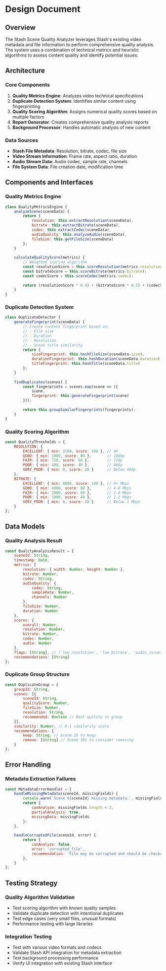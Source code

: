 # Design Document

## Overview

The Stash Scene Quality Analyzer leverages Stash's existing video metadata and file information to perform comprehensive quality analysis. The system uses a combination of technical metrics and heuristic algorithms to assess content quality and identify potential issues.

## Architecture

### Core Components

1. **Quality Metrics Engine**: Analyzes video technical specifications
2. **Duplicate Detection System**: Identifies similar content using fingerprinting
3. **Quality Scoring Algorithm**: Assigns numerical quality scores based on multiple factors
4. **Report Generator**: Creates comprehensive quality analysis reports
5. **Background Processor**: Handles automatic analysis of new content

### Data Sources

- **Stash File Metadata**: Resolution, bitrate, codec, file size
- **Video Stream Information**: Frame rate, aspect ratio, duration
- **Audio Stream Data**: Audio codec, sample rate, channels
- **File System Data**: File creation date, modification time

## Components and Interfaces

### Quality Metrics Engine

```javascript
class QualityMetricsEngine {
    analyzeScene(sceneData) {
        return {
            resolution: this.extractResolution(sceneData),
            bitrate: this.extractBitrate(sceneData),
            codec: this.extractCodec(sceneData),
            audioQuality: this.analyzeAudio(sceneData),
            fileSize: this.getFileSize(sceneData)
        };
    }
    
    calculateQualityScore(metrics) {
        // Weighted scoring algorithm
        const resolutionScore = this.scoreResolution(metrics.resolution);
        const bitrateScore = this.scoreBitrate(metrics.bitrate);
        const codecScore = this.scoreCodec(metrics.codec);
        
        return (resolutionScore * 0.4) + (bitrateScore * 0.3) + (codecScore * 0.3);
    }
}
```

### Duplicate Detection System

```javascript
class DuplicateDetector {
    generateFingerprint(sceneData) {
        // Create content fingerprint based on:
        // - File size
        // - Duration
        // - Resolution
        // - Scene title similarity
        return {
            sizeFingerprint: this.hashFileSize(sceneData.size),
            durationFingerprint: this.hashDuration(sceneData.duration),
            titleFingerprint: this.hashTitle(sceneData.title)
        };
    }
    
    findDuplicates(scenes) {
        const fingerprints = scenes.map(scene => ({
            scene,
            fingerprint: this.generateFingerprint(scene)
        }));
        
        return this.groupSimilarFingerprints(fingerprints);
    }
}
```

### Quality Scoring Algorithm

```javascript
const QualityThresholds = {
    RESOLUTION: {
        EXCELLENT: { min: 2160, score: 100 }, // 4K
        GOOD: { min: 1080, score: 80 },       // 1080p
        FAIR: { min: 720, score: 60 },        // 720p
        POOR: { min: 480, score: 40 },        // 480p
        VERY_POOR: { min: 0, score: 20 }      // Below 480p
    },
    BITRATE: {
        EXCELLENT: { min: 8000, score: 100 }, // 8+ Mbps
        GOOD: { min: 4000, score: 80 },       // 4-8 Mbps
        FAIR: { min: 2000, score: 60 },       // 2-4 Mbps
        POOR: { min: 1000, score: 40 },       // 1-2 Mbps
        VERY_POOR: { min: 0, score: 20 }      // Below 1 Mbps
    }
};
```

## Data Models

### Quality Analysis Result

```javascript
const QualityAnalysisResult = {
    sceneId: String,
    timestamp: Date,
    metrics: {
        resolution: { width: Number, height: Number },
        bitrate: Number,
        codec: String,
        audioQuality: {
            codec: String,
            sampleRate: Number,
            channels: Number
        },
        fileSize: Number,
        duration: Number
    },
    scores: {
        overall: Number,
        resolution: Number,
        bitrate: Number,
        codec: Number,
        audio: Number
    },
    flags: [String], // ['low_resolution', 'low_bitrate', 'audio_issues']
    recommendations: [String]
};
```

### Duplicate Group Structure

```javascript
const DuplicateGroup = {
    groupId: String,
    scenes: [{
        sceneId: String,
        qualityScore: Number,
        fileSize: Number,
        resolution: String,
        recommended: Boolean // Best quality in group
    }],
    similarity: Number, // 0-1 similarity score
    recommendations: {
        keep: String, // Scene ID to keep
        remove: [String] // Scene IDs to consider removing
    }
};
```

## Error Handling

### Metadata Extraction Failures

```javascript
const MetadataErrorHandler = {
    handleMissingMetadata(sceneId, missingFields) {
        console.warn(`Scene ${sceneId} missing metadata:`, missingFields);
        return {
            canAnalyze: missingFields.length < 3,
            partialAnalysis: true,
            missingData: missingFields
        };
    },
    
    handleCorruptedFile(sceneId, error) {
        return {
            canAnalyze: false,
            error: 'corrupted_file',
            recommendation: 'File may be corrupted and should be checked manually'
        };
    }
};
```

## Testing Strategy

### Quality Algorithm Validation

- Test scoring algorithm with known quality samples
- Validate duplicate detection with intentional duplicates
- Test edge cases (very small files, unusual formats)
- Performance testing with large libraries

### Integration Testing

- Test with various video formats and codecs
- Validate Stash API integration for metadata extraction
- Test background processing performance
- Verify UI integration with existing Stash interface